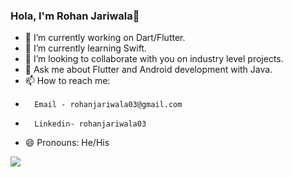 ### Hola, I'm Rohan Jariwala👋

- 🔭 I’m currently working on Dart/Flutter.
- 🌱 I’m currently learning Swift.
- 👯 I’m looking to collaborate with you on industry level projects.
- 💬 Ask me about Flutter and Android development with Java.
- 📫 How to reach me: 
-       Email - rohanjariwala03@gmail.com
-       Linkedin- rohanjariwala03
- 😄 Pronouns: He/His

<img src="https://github-readme-stats.vercel.app/api?username=rohanjariwala03&&show_icons=true&title_color=ffffff&icon_color=bb2acf&text_color=daf7dc&bg_color=151515"/>
